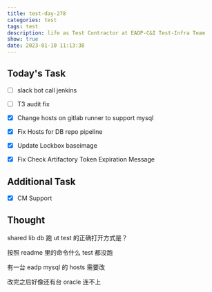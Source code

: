 ```yaml
---
title: test-day-278
categories: test
tags: test
description: life as Test Contractor at EADP-C&I Test-Infra Team
show: true
date: 2023-01-10 11:13:38
---
```

## Today's Task

- [ ] slack bot call jenkins

- [ ] T3 audit fix

- [x] Change hosts on gitlab runner to support mysql

- [x] Fix Hosts for DB repo pipeline

- [x] Update Lockbox baseimage

- [x] Fix Check Artifactory Token Expiration Message

## Additional Task

- [x] CM Support

## Thought

shared lib db 跑 ut test 的正确打开方式是？

按照 readme 里的命令什么 test 都没跑

有一台 eadp mysql 的 hosts 需要改

改完之后好像还有台 oracle 连不上
